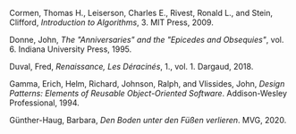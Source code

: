 Cormen, Thomas H., Leiserson, Charles E., Rivest, Ronald L., and Stein, Clifford, _Introduction to Algorithms_, 3. MIT Press, 2009.

Donne, John, _The "Anniversaries" and the "Epicedes and Obsequies"_, vol. 6. Indiana University Press, 1995.

Duval, Fred, _Renaissance, Les Déracinés_, 1., vol. 1. Dargaud, 2018.

Gamma, Erich, Helm, Richard, Johnson, Ralph, and Vlissides, John, _Design Patterns: Elements of Reusable Object-Oriented Software_. Addison-Wesley Professional, 1994.

Günther-Haug, Barbara, _Den Boden unter den Füßen verlieren_. MVG, 2020.